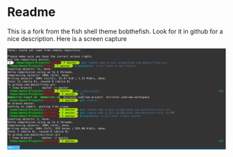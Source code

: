 # Readme

This is a fork from the fish shell theme bobthefish. Look for it in github for a nice description. Here is a screen capture

![pict](capture.png "Screenshot")
